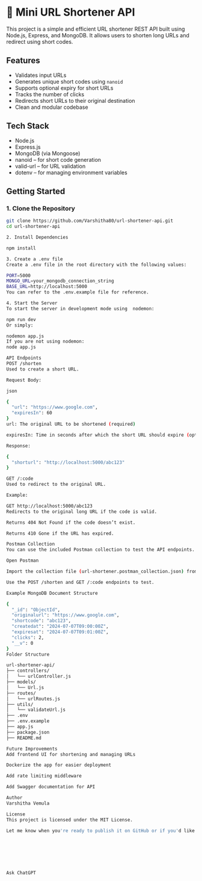 # 🔗 Mini URL Shortener API

This project is a simple and efficient URL shortener REST API built using Node.js, Express, and MongoDB. It allows users to shorten long URLs and redirect using short codes.

## Features

- Validates input URLs
- Generates unique short codes using `nanoid`
- Supports optional expiry for short URLs
- Tracks the number of clicks
- Redirects short URLs to their original destination
- Clean and modular codebase

## Tech Stack

- Node.js
- Express.js
- MongoDB (via Mongoose)
- nanoid – for short code generation
- valid-url – for URL validation
- dotenv – for managing environment variables

## Getting Started

### 1. Clone the Repository

```bash
git clone https://github.com/Varshitha80/url-shortener-api.git
cd url-shortener-api

2. Install Dependencies

npm install

3. Create a .env file
Create a .env file in the root directory with the following values:

PORT=5000
MONGO_URL=your_mongodb_connection_string
BASE_URL=http://localhost:5000
You can refer to the .env.example file for reference.

4. Start the Server
To start the server in development mode using  nodemon:

npm run dev
Or simply:

nodemon app.js
If you are not using nodemon:
node app.js

API Endpoints
POST /shorten
Used to create a short URL.

Request Body:

json

{
  "url": "https://www.google.com",
  "expiresIn": 60
}
url: The original URL to be shortened (required)

expiresIn: Time in seconds after which the short URL should expire (optional)

Response:

{
  "shorturl": "http://localhost:5000/abc123"
}

GET /:code
Used to redirect to the original URL.

Example:

GET http://localhost:5000/abc123
Redirects to the original long URL if the code is valid.

Returns 404 Not Found if the code doesn’t exist.

Returns 410 Gone if the URL has expired.

Postman Collection
You can use the included Postman collection to test the API endpoints.

Open Postman

Import the collection file (url-shortener.postman_collection.json) from the root of this project.

Use the POST /shorten and GET /:code endpoints to test.

Example MongoDB Document Structure

{
  "_id": "ObjectId",
  "originalurl": "https://www.google.com",
  "shortcode": "abc123",
  "createdat": "2024-07-07T09:00:00Z",
  "expiresat": "2024-07-07T09:01:00Z",
  "clicks": 2,
  "__v": 0
}
Folder Structure

url-shortener-api/
├── controllers/
│   └── urlController.js
├── models/
│   └── Url.js
├── routes/
│   └── urlRoutes.js
├── utils/
│   └── validateUrl.js
├── .env
├── .env.example
├── app.js
├── package.json
├── README.md

Future Improvements
Add frontend UI for shortening and managing URLs

Dockerize the app for easier deployment

Add rate limiting middleware

Add Swagger documentation for API

Author
Varshitha Vemula

License
This project is licensed under the MIT License.

Let me know when you're ready to publish it on GitHub or if you'd like me to write a one-line description for your repo too!







Ask ChatGPT
